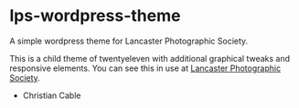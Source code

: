 lps-wordpress-theme
===================

A simple wordpress theme for Lancaster Photographic Society.

This is a child theme of twentyeleven with additional graphical tweaks and responsive elements.
You can see this in use at [Lancaster Photographic Society](http://lancasterphotographicsociety.org.uk/).

- Christian Cable
